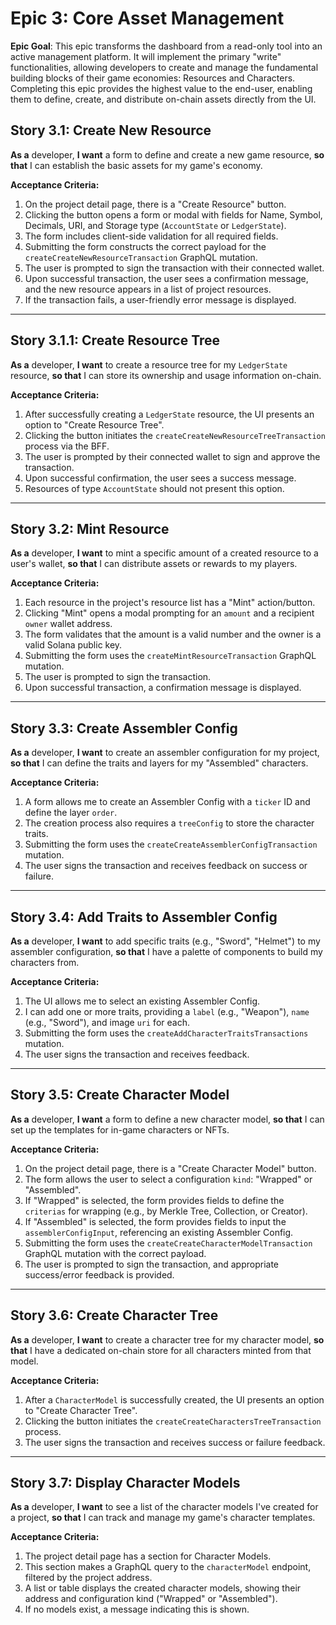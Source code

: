 # Epic 3: Core Asset Management

**Epic Goal**: This epic transforms the dashboard from a read-only tool into an active management platform. It will implement the primary "write" functionalities, allowing developers to create and manage the fundamental building blocks of their game economies: Resources and Characters. Completing this epic provides the highest value to the end-user, enabling them to define, create, and distribute on-chain assets directly from the UI.

## Story 3.1: Create New Resource

**As a** developer, **I want** a form to define and create a new game resource, **so that** I can establish the basic assets for my game's economy.

**Acceptance Criteria:**

1.  On the project detail page, there is a "Create Resource" button.
2.  Clicking the button opens a form or modal with fields for Name, Symbol, Decimals, URI, and Storage type (`AccountState` or `LedgerState`).
3.  The form includes client-side validation for all required fields.
4.  Submitting the form constructs the correct payload for the `createCreateNewResourceTransaction` GraphQL mutation.
5.  The user is prompted to sign the transaction with their connected wallet.
6.  Upon successful transaction, the user sees a confirmation message, and the new resource appears in a list of project resources.
7.  If the transaction fails, a user-friendly error message is displayed.

-----

## Story 3.1.1: Create Resource Tree

**As a** developer, **I want** to create a resource tree for my `LedgerState` resource, **so that** I can store its ownership and usage information on-chain.

**Acceptance Criteria:**

1.  After successfully creating a `LedgerState` resource, the UI presents an option to "Create Resource Tree".
2.  Clicking the button initiates the `createCreateNewResourceTreeTransaction` process via the BFF.
3.  The user is prompted by their connected wallet to sign and approve the transaction.
4.  Upon successful confirmation, the user sees a success message.
5.  Resources of type `AccountState` should not present this option.

-----

## Story 3.2: Mint Resource

**As a** developer, **I want** to mint a specific amount of a created resource to a user's wallet, **so that** I can distribute assets or rewards to my players.

**Acceptance Criteria:**

1.  Each resource in the project's resource list has a "Mint" action/button.
2.  Clicking "Mint" opens a modal prompting for an `amount` and a recipient `owner` wallet address.
3.  The form validates that the amount is a valid number and the owner is a valid Solana public key.
4.  Submitting the form uses the `createMintResourceTransaction` GraphQL mutation.
5.  The user is prompted to sign the transaction.
6.  Upon successful transaction, a confirmation message is displayed.

-----

## Story 3.3: Create Assembler Config

**As a** developer, **I want** to create an assembler configuration for my project, **so that** I can define the traits and layers for my "Assembled" characters.

**Acceptance Criteria:**

1.  A form allows me to create an Assembler Config with a `ticker` ID and define the layer `order`.
2.  The creation process also requires a `treeConfig` to store the character traits.
3.  Submitting the form uses the `createCreateAssemblerConfigTransaction` mutation.
4.  The user signs the transaction and receives feedback on success or failure.

-----

## Story 3.4: Add Traits to Assembler Config

**As a** developer, **I want** to add specific traits (e.g., "Sword", "Helmet") to my assembler configuration, **so that** I have a palette of components to build my characters from.

**Acceptance Criteria:**

1.  The UI allows me to select an existing Assembler Config.
2.  I can add one or more traits, providing a `label` (e.g., "Weapon"), `name` (e.g., "Sword"), and image `uri` for each.
3.  Submitting the form uses the `createAddCharacterTraitsTransactions` mutation.
4.  The user signs the transaction and receives feedback.

-----

## Story 3.5: Create Character Model

**As a** developer, **I want** a form to define a new character model, **so that** I can set up the templates for in-game characters or NFTs.

**Acceptance Criteria:**

1.  On the project detail page, there is a "Create Character Model" button.
2.  The form allows the user to select a configuration `kind`: "Wrapped" or "Assembled".
3.  If "Wrapped" is selected, the form provides fields to define the `criterias` for wrapping (e.g., by Merkle Tree, Collection, or Creator).
4.  If "Assembled" is selected, the form provides fields to input the `assemblerConfigInput`, referencing an existing Assembler Config.
5.  Submitting the form uses the `createCreateCharacterModelTransaction` GraphQL mutation with the correct payload.
6.  The user is prompted to sign the transaction, and appropriate success/error feedback is provided.

-----

## Story 3.6: Create Character Tree

**As a** developer, **I want** to create a character tree for my character model, **so that** I have a dedicated on-chain store for all characters minted from that model.

**Acceptance Criteria:**

1.  After a `CharacterModel` is successfully created, the UI presents an option to "Create Character Tree".
2.  Clicking the button initiates the `createCreateCharactersTreeTransaction` process.
3.  The user signs the transaction and receives success or failure feedback.

-----

## Story 3.7: Display Character Models

**As a** developer, **I want** to see a list of the character models I've created for a project, **so that** I can track and manage my game's character templates.

**Acceptance Criteria:**

1.  The project detail page has a section for Character Models.
2.  This section makes a GraphQL query to the `characterModel` endpoint, filtered by the project address.
3.  A list or table displays the created character models, showing their address and configuration kind ("Wrapped" or "Assembled").
4.  If no models exist, a message indicating this is shown.